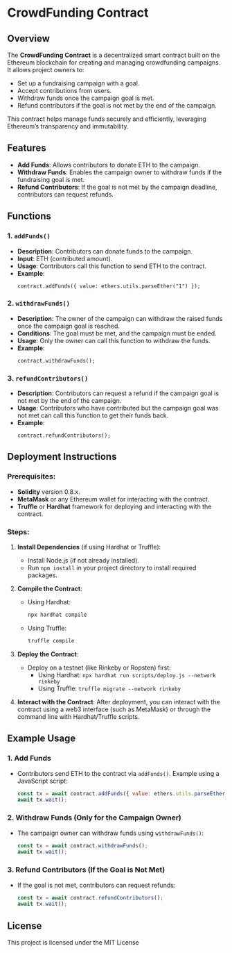 # CrowdFunding Contract

## Overview
The **CrowdFunding Contract** is a decentralized smart contract built on the Ethereum blockchain for creating and managing crowdfunding campaigns. It allows project owners to:
- Set up a fundraising campaign with a goal.
- Accept contributions from users.
- Withdraw funds once the campaign goal is met.
- Refund contributors if the goal is not met by the end of the campaign.

This contract helps manage funds securely and efficiently, leveraging Ethereum’s transparency and immutability.

## Features
- **Add Funds**: Allows contributors to donate ETH to the campaign.
- **Withdraw Funds**: Enables the campaign owner to withdraw funds if the fundraising goal is met.
- **Refund Contributors**: If the goal is not met by the campaign deadline, contributors can request refunds.

## Functions

### 1. `addFunds()`
   - **Description**: Contributors can donate funds to the campaign.
   - **Input**: ETH (contributed amount).
   - **Usage**: Contributors call this function to send ETH to the contract.
   - **Example**: 
     ```solidity
     contract.addFunds({ value: ethers.utils.parseEther("1") });
     ```

### 2. `withdrawFunds()`
   - **Description**: The owner of the campaign can withdraw the raised funds once the campaign goal is reached.
   - **Conditions**: The goal must be met, and the campaign must be ended.
   - **Usage**: Only the owner can call this function to withdraw the funds.
   - **Example**:
     ```solidity
     contract.withdrawFunds();
     ```

### 3. `refundContributors()`
   - **Description**: Contributors can request a refund if the campaign goal is not met by the end of the campaign.
   - **Usage**: Contributors who have contributed but the campaign goal was not met can call this function to get their funds back.
   - **Example**:
     ```solidity
     contract.refundContributors();
     ```

## Deployment Instructions

### Prerequisites:
- **Solidity** version 0.8.x.
- **MetaMask** or any Ethereum wallet for interacting with the contract.
- **Truffle** or **Hardhat** framework for deploying and interacting with the contract.

### Steps:
1. **Install Dependencies** (if using Hardhat or Truffle):
   - Install Node.js (if not already installed).
   - Run `npm install` in your project directory to install required packages.

2. **Compile the Contract**:
   - Using Hardhat:
     ```bash
     npx hardhat compile
     ```
   - Using Truffle:
     ```bash
     truffle compile
     ```

3. **Deploy the Contract**:
   - Deploy on a testnet (like Rinkeby or Ropsten) first:
     - Using Hardhat: `npx hardhat run scripts/deploy.js --network rinkeby`
     - Using Truffle: `truffle migrate --network rinkeby`
   
4. **Interact with the Contract**:
   After deployment, you can interact with the contract using a web3 interface (such as MetaMask) or through the command line with Hardhat/Truffle scripts.

## Example Usage

### 1. **Add Funds**
   - Contributors send ETH to the contract via `addFunds()`. Example using a JavaScript script:
     ```javascript
     const tx = await contract.addFunds({ value: ethers.utils.parseEther("0.5") });
     await tx.wait();
     ```

### 2. **Withdraw Funds** (Only for the Campaign Owner)
   - The campaign owner can withdraw funds using `withdrawFunds()`:
     ```javascript
     const tx = await contract.withdrawFunds();
     await tx.wait();
     ```

### 3. **Refund Contributors** (If the Goal is Not Met)
   - If the goal is not met, contributors can request refunds:
     ```javascript
     const tx = await contract.refundContributors();
     await tx.wait();
     ```

## License
This project is licensed under the MIT License 
